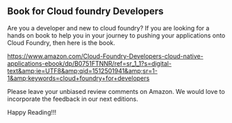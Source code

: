 Book for Cloud foundry Developers
---

Are you a developer and new to cloud foundry? If you are looking for a hands on book to help you in your journey to pushing your applications onto Cloud Foundry, then here is the book.

https://www.amazon.com/Cloud-Foundry-Developers-cloud-native-applications-ebook/dp/B0751FTNNR/ref=sr_1_1?s=digital-text&amp;ie=UTF8&amp;qid=1512501941&amp;sr=1-1&amp;keywords=cloud+foundry+for+developers

Please leave your unbiased review comments on Amazon. We would love to incorporate the feedback in our next editions.

Happy Reading!!!
